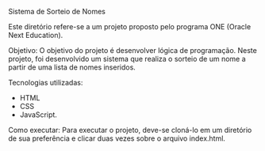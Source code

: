 Sistema de Sorteio de Nomes
  
Este diretório refere-se a um projeto proposto pelo programa ONE (Oracle Next Education).

Objetivo:
O objetivo do projeto é desenvolver lógica de programação.
Neste projeto, foi desenvolvido um sistema que realiza o sorteio de um nome a partir de uma lista de nomes inseridos.

Tecnologias utilizadas:
- HTML
- CSS
- JavaScript.

Como executar:
Para executar o projeto, deve-se cloná-lo em um diretório de sua preferência e clicar duas vezes sobre o arquivo index.html.
